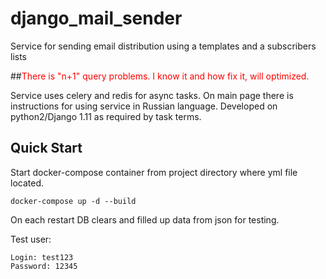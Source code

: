 # django_mail_sender
Service for sending email distribution using a templates and a subscribers lists

##<span style="color: red">There is "n+1" query problems. I know it and how fix it, will optimized.</span>   

Service uses celery and redis for async tasks. On main page there is instructions for using service in Russian language.
Developed on python2/Django 1.11 as required by task terms.

## Quick Start

Start docker-compose container from project directory where yml file located. 
```
docker-compose up -d --build
```
On each restart DB clears and filled up data from json for testing.<br>

Test user:
```
Login: test123
Password: 12345
```

